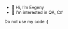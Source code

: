 - 👋 Hi, I’m Evgeny
- 👀 I’m interested in QA, C#

Do not use my code :)

<!---
evgenynazarchuk/evgenynazarchuk is a ✨ special ✨ repository because its `README.md` (this file) appears on your GitHub profile.
You can click the Preview link to take a look at your changes.
--->

